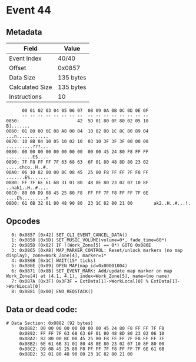 # Event 44

## Metadata

| Field           | Value     |
|-----------------|-----------|
| Event Index     | 40/40     |
| Offset          | 0x0857    |
| Data Size       | 135 bytes |
| Calculated Size | 135 bytes |
| Instructions    | 10        |

```
      00 01 02 03 04 05 06 07  08 09 0A 0B 0C 0D 0E 0F
      -- -- -- -- -- -- -- --  -- -- -- -- -- -- -- --
0850:                      42  5D 01 80 0F 80 02 05 10         B].......
0860: 01 80 00 6E 08 A8 00 04  10 82 80 1C 8C 80 89 04  ...n............
0870: 10 8B 04 10 05 10 02 10  03 10 3F 3F 3F 00 00 00  ..........???...
0880: 00 00 00 00 00 00 00 00  00 00 45 24 80 F8 FF FF  ..........E$....
0890: 7F F8 FF FF 7F 63 68 63  6F 01 80 48 8D 80 23 02  .....chco..H..#.
08A0: 06 10 82 80 00 BC 08 45  25 80 F8 FF FF 7F F8 FF  .......E%.......
08B0: FF 7F 6E 61 6B 31 01 80  48 8E 80 23 02 07 10 8F  ..nak1..H..#....
08C0: 80 00 D9 08 45 25 80 F8  FF FF 7F F8 FF FF 7F 6E  ....E%.........n
08D0: 61 6B 32 01 80 48 90 80  23 1C 82 80 21 00        ak2..H..#...!.  
```

## Opcodes

```
  0: 0x0857 [0x42] SET_CLI_EVENT_CANCEL_DATA()
  1: 0x0858 [0x5D] SET_MUSIC_VOLUME(volume=0*, fade_time=60*)
  2: 0x085D [0x02] IF !(Work_Zone[5] == 0*) GOTO 0x086E
  3: 0x0865 [0xA8] MAP_MARKER_CONTROL: Reset/unlock markers (no map display), zone=Work_Zone[4], marker=1*
  4: 0x086B [0x1C] WAIT(15* ticks)
  5: 0x086E [0x89] OPEN_MAP(map_id=0x00001004)
  6: 0x0871 [0x8B] SET_EVENT_MARK: Add/update map marker on map Work_Zone[4] at (4.1, 4.1), index=Work_Zone[5], name=(no name)
  7: 0x087A [0x3F] 0x3F3F = ExtData[1]->WorkLocal[0] % ExtData[1]->WorkLocal[0]
  8: 0x0881 [0x00] END_REQSTACK()
```

## Data or dead code:

```
# Data Section: 0x0882 (92 bytes)
     0x0882: 00 00 00 00 00 00 00 00 45 24 80 F8 FF FF 7F F8
     0x0892: FF FF 7F 63 68 63 6F 01 80 48 8D 80 23 02 06 10
     0x08A2: 82 80 00 BC 08 45 25 80 F8 FF FF 7F F8 FF FF 7F
     0x08B2: 6E 61 6B 31 01 80 48 8E 80 23 02 07 10 8F 80 00
     0x08C2: D9 08 45 25 80 F8 FF FF 7F F8 FF FF 7F 6E 61 6B
     0x08D2: 32 01 80 48 90 80 23 1C 82 80 21 00
```